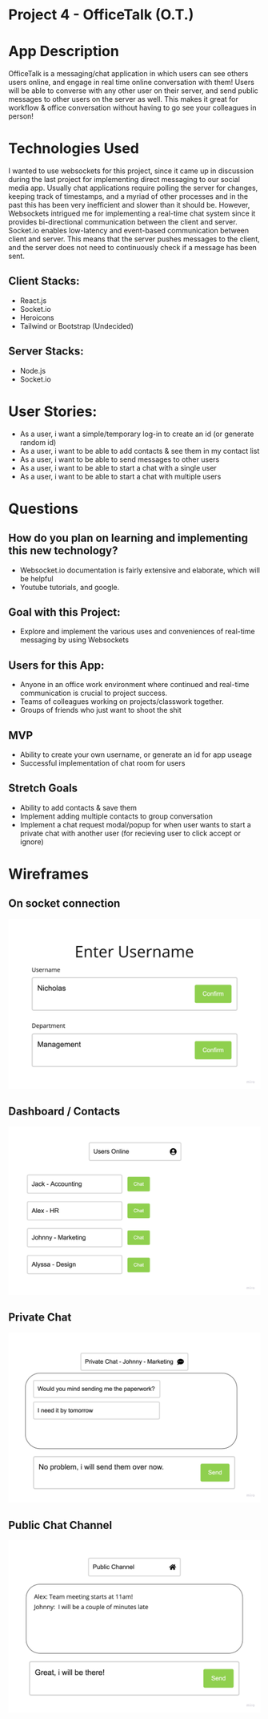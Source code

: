 # Project 4 - OfficeTalk (O.T.)

# App Description
OfficeTalk is a messaging/chat application in which users can see others users online, and engage in real time online conversation with them! Users will be able to converse with any other user on their server, and send public messages to other users on the server as well. This makes it great for workflow & office conversation without having to go see your colleagues in person!

# Technologies Used
I wanted to use websockets for this project, since it came up in discussion during the last project for implementing direct messaging to our social media app. Usually chat applications require polling the server for changes, keeping track of timestamps, and a myriad of other processes and in the past this has been very inefficient and slower than it should be. However, Websockets intrigued me for implementing a real-time chat system since it provides bi-directional communication between the client and server. Socket.io enables low-latency and event-based communication between client and server. This means that the server pushes messages to the client, and the server does not need to continuously check if a message has been sent.

## Client Stacks:
* React.js
* Socket.io
* Heroicons
* Tailwind or Bootstrap (Undecided)

## Server Stacks:
* Node.js
* Socket.io

# User Stories:
* As a user, i want a simple/temporary log-in to create an id (or generate random id)
* As a user, i want to be able to add contacts & see them in my contact list
* As a user, i want to be able to send messages to other users
* As a user, i want to be able to start a chat with a single user
* As a user, i want to be able to start a chat with multiple users

# Questions
## How do you plan on learning and implementing this new technology?
* Websocket.io documentation is fairly extensive and elaborate, which will be helpful
* Youtube tutorials, and google.

## Goal with this Project:
* Explore and implement the various uses and conveniences of real-time messaging by using Websockets

## Users for this App:
* Anyone in an office work environment where continued and real-time communication is crucial to project success.
* Teams of colleagues working on projects/classwork together.
* Groups of friends who just want to shoot the shit

## MVP
* Ability to create your own username, or generate an id for app useage
* Successful implementation of chat room for users

## Stretch Goals
* Ability to add contacts & save them
* Implement adding multiple contacts to group conversation
* Implement a chat request modal/popup for when user wants to start a private chat with another user (for recieving user to click accept or ignore)

# Wireframes

## On socket connection
![Login](./wireframes/p4socketconnection.jpg)

## Dashboard / Contacts
![Dashboard](./wireframes/dashboard.jpg)

## Private Chat
![PrivateChat](./wireframes/privatechat.jpg)

## Public Chat Channel
![PublicChat](./wireframes/publicchannel.jpg)